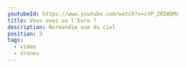 ```yaml
---
youtubeId: https://www.youtube.com/watch?v=cVP_2RIWQMc
title: Vous avez vu l'Eure ?
description: Normandie vue du ciel
position: 3
tags:
  - video
  - drones
---
```

